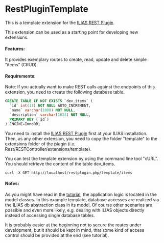 RestPluginTemplate
==================

This is a template extension for the [ILIAS REST Plugin](https://github.com/eqsoft/RESTPlugin).

This extension can be used as a starting point for developing new extensions.

#### Features:
It provides exemplary routes to create, read, update and delete simple "items" (CRUD).

#### Requirements:
Note: If you actually want to make REST calls against the endpoints of this extension, you need to create the following database table.

```sql
CREATE TABLE IF NOT EXISTS `dev_items` (
  `id` int(11) NOT NULL AUTO_INCREMENT,
  `name` varchar(1000) NOT NULL,
  `description` varchar(1024) NOT NULL,
  PRIMARY KEY (`id`)
) ENGINE=InnoDB;
```

You need to install the [ILIAS REST Plugin](https://github.com/eqsoft/RESTPlugin) first at your ILIAS installation.
Then, as any other extension, you need to copy the folder
"template" to the extensions folder of the plugin (i.e. Rest/RESTController/extensions/template).

You can test the template extension by using the command line tool "cURL". You should retrieve the content of the table dev_items.
<pre><code>curl -X GET http://localhost/restplugin.php/template/items
</code></pre>

#### Notes:
As you might have read in the [tutorial](https://github.com/eqsoft/RESTPlugin/wiki/Extensions), the application
logic is located in the model classes. In this example template, database accesses are realized via the ILIAS db abstraction class in its model. Of course other scenarios
are possible and even more likely, e.g. dealing with ILIAS objects directly instead of accessing single database tables.

It is probably easier at the beginning not to secure the routes under development, but it should be kept in mind, that some kind of access control should be provided at the end (see tutorial).


